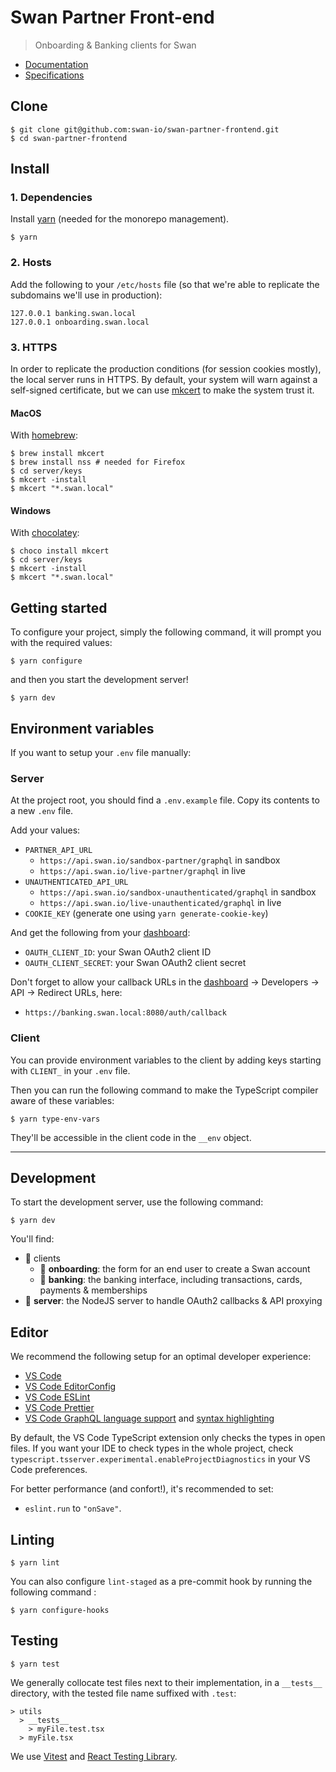 # Swan Partner Front-end

> Onboarding & Banking clients for Swan

- [Documentation](https://swan-io.github.io/swan-partner-frontend)
- [Specifications](https://swan-io.github.io/swan-partner-frontend/specs/onboarding)

## Clone

```console
$ git clone git@github.com:swan-io/swan-partner-frontend.git
$ cd swan-partner-frontend
```

## Install

### 1. Dependencies

Install [yarn](https://yarnpkg.com/en/docs/install) (needed for the monorepo management).

```console
$ yarn
```

### 2. Hosts

Add the following to your `/etc/hosts` file (so that we're able to replicate the subdomains we'll use in production):

```
127.0.0.1 banking.swan.local
127.0.0.1 onboarding.swan.local
```

### 3. HTTPS

In order to replicate the production conditions (for session cookies mostly), the local server runs in HTTPS. By default, your system will warn against a self-signed certificate, but we can use [mkcert](https://github.com/FiloSottile/mkcert) to make the system trust it.

#### MacOS

With [homebrew](https://brew.sh):

```console
$ brew install mkcert
$ brew install nss # needed for Firefox
$ cd server/keys
$ mkcert -install
$ mkcert "*.swan.local"
```

#### Windows

With [chocolatey](https://chocolatey.org):

```console
$ choco install mkcert
$ cd server/keys
$ mkcert -install
$ mkcert "*.swan.local"
```

## Getting started

To configure your project, simply the following command, it will prompt you with the required values:

```console
$ yarn configure
```

and then you start the development server!

```console
$ yarn dev
```

## Environment variables

If you want to setup your `.env` file manually:

### Server

At the project root, you should find a `.env.example` file. Copy its contents to a new `.env` file.

Add your values:

- `PARTNER_API_URL`
  - `https://api.swan.io/sandbox-partner/graphql` in sandbox
  - `https://api.swan.io/live-partner/graphql` in live
- `UNAUTHENTICATED_API_URL`
  - `https://api.swan.io/sandbox-unauthenticated/graphql` in sandbox
  - `https://api.swan.io/live-unauthenticated/graphql` in live
- `COOKIE_KEY` (generate one using `yarn generate-cookie-key`)

And get the following from your [dashboard](https://dashboard.swan.io):

- `OAUTH_CLIENT_ID`: your Swan OAuth2 client ID
- `OAUTH_CLIENT_SECRET`: your Swan OAuth2 client secret

Don't forget to allow your callback URLs in the [dashboard](https://dashboard.swan.io) → Developers → API → Redirect URLs, here:

- `https://banking.swan.local:8080/auth/callback`

### Client

You can provide environment variables to the client by adding keys starting with `CLIENT_` in your `.env` file.

Then you can run the following command to make the TypeScript compiler aware of these variables:

```console
$ yarn type-env-vars
```

They'll be accessible in the client code in the `__env` object.

---

## Development

To start the development server, use the following command:

```console
$ yarn dev
```

You'll find:

- 📁 clients
  - 📁 **onboarding**: the form for an end user to create a Swan account
  - 📁 **banking**: the banking interface, including transactions, cards, payments & memberships
- 📁 **server**: the NodeJS server to handle OAuth2 callbacks & API proxying

## Editor

We recommend the following setup for an optimal developer experience:

- [VS Code](https://code.visualstudio.com)
- [VS Code EditorConfig](https://marketplace.visualstudio.com/items?itemName=editorconfig.editorconfig)
- [VS Code ESLint](https://marketplace.visualstudio.com/items?itemName=dbaeumer.vscode-eslint)
- [VS Code Prettier](https://marketplace.visualstudio.com/items?itemName=esbenp.prettier-vscode)
- [VS Code GraphQL language support](https://marketplace.visualstudio.com/items?itemName=graphql.vscode-graphql) and [syntax highlighting](https://marketplace.visualstudio.com/items?itemName=graphql.vscode-graphql-syntax)

By default, the VS Code TypeScript extension only checks the types in open files. If you want your IDE to check types in the whole project, check `typescript.tsserver.experimental.enableProjectDiagnostics` in your VS Code preferences.

For better performance (and confort!), it's recommended to set:

- `eslint.run` to `"onSave"`.

## Linting

```console
$ yarn lint
```

You can also configure `lint-staged` as a pre-commit hook by running the following command :

```console
$ yarn configure-hooks
```

## Testing

```console
$ yarn test
```

We generally collocate test files next to their implementation, in a `__tests__` directory, with the tested file name suffixed with `.test`:

```
> utils
  > __tests__
    > myFile.test.tsx
  > myFile.tsx
```

We use [Vitest](https://vitest.dev/api/) and [React Testing Library](https://testing-library.com/docs/react-testing-library/intro/).

